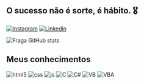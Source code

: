 ## O sucesso não é sorte, é hábito. 🎖️

[![Instagram](https://img.shields.io/badge/Instagram-E4405F?style=for-the-badge&logo=instagram&logoColor=white)](https://www.instagram.com/vinicius.lobatz/)
[![Linkedin](https://img.shields.io/badge/LinkedIn-0077B5?style=for-the-badge&logo=linkedin&logoColor=white)](https://www.linkedin.com/in/vin%C3%ADcius-lobato-1a701a212/)

![Fraga GitHub stats](https://github-readme-stats.vercel.app/api?username=devfraga&show_icons=true&theme=dracula&count_private=true)

## Meus conhecimentos

<div style="display: inline_block">
  <img align="center" alt="html5" src="https://img.shields.io/badge/HTML5-E34F26?style=for-the-badge&logo=html5&logoColor=white" />
  <img align="center" alt="css" src="https://img.shields.io/badge/CSS3-1572B6?style=for-the-badge&logo=css3&logoColor=white" />
  <img align="center" alt="js" src="https://img.shields.io/badge/JavaScript-F7DF1E?style=for-the-badge&logo=javascript&logoColor=black" />
  <img align="center" alt="C" src="https://img.shields.io/badge/C-00599C?style=for-the-badge&logo=c&logoColor=white" />
  <img align="center" alt="C#" src="https://img.shields.io/badge/C%23-239120?style=for-the-badge&logo=c-sharp&logoColor=white" />
  <img align="center" alt="VB" src="https://img.shields.io/badge/.NET-5C2D91?style=for-the-badge&logo=.net&logoColor=white" />
  <img align="center" alt="VBA" src="https://img.shields.io/badge/Microsoft_Excel-217346?style=for-the-badge&logo=microsoft-excel&logoColor=white" />
</div><br/>
